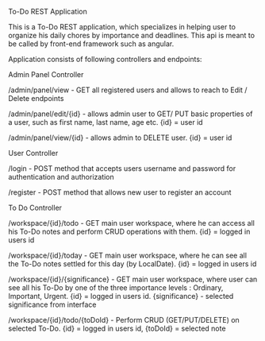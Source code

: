 To-Do REST Application

This is a To-Do REST application, which specializes in helping user to organize his daily chores by importance and deadlines. This api is meant to be called by front-end framework such as angular.

Application consists of following controllers and endpoints:

Admin Panel Controller


/admin/panel/view - GET all registered users and allows to reach to Edit / Delete endpoints

/admin/panel/edit/{id} - allows admin user to GET/ PUT basic properties of a user, such as first name, last name, age etc. {id} = user id

/admin/panel/view/{id} - allows admin to DELETE user. {id} = user id

User Controller


/login - POST method that accepts users username and password for authentication and authorization

/register - POST method that allows new user to register an account

To Do Controller


/workspace/{id}/todo - GET main user workspace, where he can access all his To-Do notes and perform CRUD operations with them. {id} = logged in users id

/workspace/{id}/today - GET main user workspace, where he can see all the To-Do notes settled for this day (by LocalDate). {id} = logged in users id

/workspace/{id}/{significance} - GET main user workspace, where user can see all his To-Do by one of the three importance levels : Ordinary, Important, Urgent. {id} = logged in users id. {significance} - selected significance from interface

/workspace/{id}/todo/{toDoId} - Perform CRUD (GET/PUT/DELETE) on selected To-Do. {id} = logged in users id, {toDoId} = selected note
